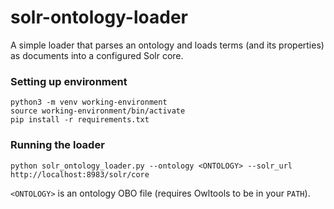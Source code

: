 # solr-ontology-loader

A simple loader that parses an ontology and loads terms (and its properties) as documents into a configured Solr core.


### Setting up environment
```
python3 -m venv working-environment
source working-environment/bin/activate
pip install -r requirements.txt
```

### Running the loader
```
python solr_ontology_loader.py --ontology <ONTOLOGY> --solr_url http://localhost:8983/solr/core
```

`<ONTOLOGY>` is an ontology OBO file (requires Owltools to be in your `PATH`).
